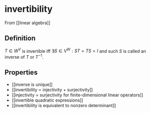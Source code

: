 # invertibility
From [[linear algebra]]

## Definition
$T \in W^{V}$ is invertible iff $\exists S \in V^{W}: ST = TS = I$ and such $S$ is called an inverse of $T$ or $T^{-1}$.

## Properties
- [[inverse is unique]]
- [[invertibility = injectivity + surjectivity]]
- [[injectivity = surjectivity for finite-dimensional linear operators]]
- [[invertible quadratic expressions]]
- [[invertibility is equivalent to nonzero determinant]]
